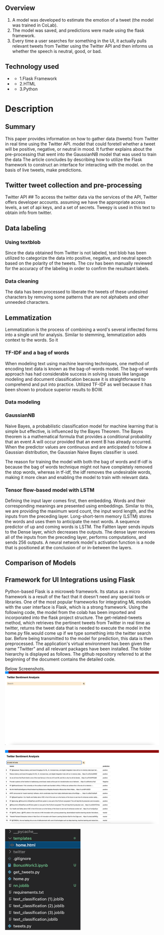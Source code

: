 
## Overview
1. A model was developed to estimate the emotion of a tweet (the model was trained in CoLab).
2. The model was saved, and predictions were made using the flask framework.
3. Every time a user searches for something in the UI, it actually pulls relevant tweets from Twitter using the Twitter API and then informs us whether the speech is neutral, good, or bad.


## Technology used
- - 1.Flask Framework
- - 2.HTML 
- - 3.Python

# Description

## Summary
This paper provides information on how to gather data (tweets) from Twitter in real time using the Twitter API.
model that could foretell whether a tweet will be positive, negative, or neutral in mood. It further explains
about the pre-processing that went into the GaussianNB model that was used to train the data
The article concludes by describing how to utilize the Flask framework to construct an interface for interacting with the model.
on the basis of live tweets, make predictions.
## Twitter tweet collection and pre-processing
Twitter API ##
To access the twitter data via the services of the API, Twitter offers developer accounts.
assuming we have the appropriate access levels, a set of api keys, and a set of secrets. Tweepy is used in this text to obtain
info from twitter.


## Data labeling 
### Using textblob

Since the data obtained from Twitter is not labeled, text blob has been utilized to categorize the data into positive, negative, and neutral speech based on the polarity of the tweets. The csv has been manually reviewed for the accuracy of the labeling in order to confirm the resultsant labels.
### Data cleaning
The data has been processed to liberate the tweets of these undesired characters by removing some patterns that are not alphabets and other unneeded characters.


## Lemmatization 
Lemmatization is the process of combining a word's several inflected forms into a single unit for analysis. Similar to stemming, lemmatization adds context to the words. So it




### TF-IDF and a bag of words
When modeling text using machine learning techniques, one method of encoding text data is known as the bag-of-words model.
The bag-of-words approach has had considerable success in solving issues like language modeling and document classification because it is straightforward to comprehend and put into practice. Utilized TF-IDF as well because it has been shown to produce superior results to BOW.



### Data modeling 
### GaussianNB
Naive Bayes, a probabilistic classification model for machine learning that is simple but effective, is influenced by the Bayes Theorem. The Bayes theorem is a mathematical formula that provides a conditional probability that an event A will occur provided that an event B has already occurred. When the predictor values are continuous and are anticipated to follow a Gaussian distribution, the Gaussian Naive Bayes classifier is used.

The reason for training the model with both the bag of words and tf-idf is because the bag of words technique might not have completely removed the stop words, whereas in tf-idf, the idf removes the undesirable words, making it more clean and enabling the model to train with relevant data.

### Tensor flow-based model with LSTM

Defining the input layer comes first, then embedding. Words and their corresponding meanings are presented using embeddings. Similar to this, we are providing the maximum word count, the input word length, and the inputs from the preceding layer. Long-short-term memory (LSTM) stores the words and uses them to anticipate the next words. A sequence predictor of up and coming words is LSTM.
The Faltten layer sends inputs to the Dense layer, which decreases the outputs. The dense layer receives all of the inputs from the preceding layer, performs computations, and sends 256 outputs. A neural network model's activation function is a node that is positioned at the conclusion of or in-between the layers.



## Comparison of Models 
## Framework for UI Integrations using Flask

Python-based Flask is a microweb framework. Its status as a micro framework is a result of the fact that it doesn't need any special tools or libraries. One of the most popular frameworks for integrating ML models with the user interface is Flask, which is a strong framework.
Using the following code, the model from the colab has been imported and incorporated into the flask project structure. The get-related-tweets method, which retrieves the pertinent tweets from Twitter in real time as twitter, returns the tweet data that is needed to execute the model in the home.py file.would come up if we type something into the twitter search bar. Before being transmitted to the model for prediction, this data is then preprocessed.
The application's virtual environment has been given the name "Twitter" and all relevant packages have been installed. The folder hierarchy is displayed as follows. The github repository referred to at the beginning of the document contains the detailed code.

Below Screenshots.
![alt text](https://github.com/javeedsanganakal/CPME255-Bonus-2/blob/main/Bonus2_TwitterApp/SS1.png?raw=true)

![alt text](https://github.com/javeedsanganakal/CPME255-Bonus-2/blob/main/Bonus2_TwitterApp/SS2.png?raw=true)

![alt text](https://github.com/javeedsanganakal/CPME255-Bonus-2/blob/main/Bonus2_TwitterApp/SS3.png?raw=true)



